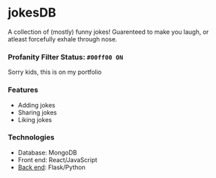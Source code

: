 # jokesDB

A collection of (mostly) funny jokes! Guarenteed to make you laugh, or atleast forcefully exhale through nose. 

### Profanity Filter Status: `#00ff00 ON`
Sorry kids, this is on my portfolio

### Features
- Adding jokes
- Sharing jokes
- Liking jokes

### Technologies

- Database: MongoDB
- Front end: React/JavaScript
- [Back end](https://github.com/bmai53/jokes-db-flask-backend): Flask/Python

